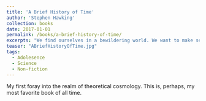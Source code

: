 ```yaml
---
title: 'A Brief History of Time'
author: 'Stephen Hawking'
collection: books
date: 2017-01-01
permalink: /books/a-brief-history-of-time/
excerpts: "We find ourselves in a bewildering world. We want to make sense of what we see around us and to ask: What is the nature of the universe? What is our place in it and where did it and we come from? Why is it the way it is?"
teaser: "ABriefHistoryOfTime.jpg"
tags:
  - Adolesence
  - Science
  - Non-fiction
---
```


My first foray into the realm of theoretical cosmology. This is, perhaps, my most favorite book of all time.